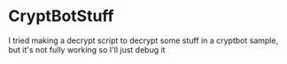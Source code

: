 # CryptBotStuff
I tried making a decrypt script to decrypt some stuff in a cryptbot sample, but it's not fully working so I'll just debug it
